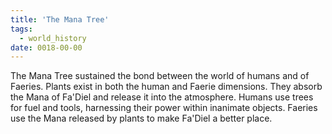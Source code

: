 ```yaml
---
title: 'The Mana Tree'
tags:
  - world_history
date: 0018-00-00
---
```

The Mana Tree sustained the bond between the world of humans and of Faeries. Plants exist in both the human and Faerie dimensions. They absorb the Mana of Fa'Diel and release it into the atmosphere. Humans use trees for fuel and tools, harnessing their power within inanimate objects. Faeries use the Mana released by plants to make Fa'Diel a better place.